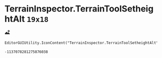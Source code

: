# TerrainInspector.TerrainToolSetheightAlt `19x18`
<img src="/img/TerrainInspector.TerrainToolSetheightAlt.png" width=19 height=18>

``` CSharp
EditorGUIUtility.IconContent("TerrainInspector.TerrainToolSetheightAlt")
```
```
-1137078281275876038
```
